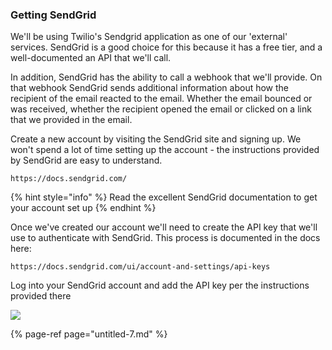 
### Getting SendGrid

We'll be using Twilio's Sendgrid application as one of our 'external' services.  SendGrid is a good choice for this because it has a free tier, and a well-documented an API that we'll call.  

In addition, SendGrid has the ability to call a webhook that we'll provide.  On that webhook SendGrid sends additional information about how the recipient of the email reacted to the email.  Whether the email bounced or was received, whether the recipient opened the email or clicked on a link that we provided in the email.

Create a new account by visiting the SendGrid site and signing up.  We won't spend a lot of time setting up the account - the instructions provided by SendGrid are easy to understand. 

```
https://docs.sendgrid.com/
```

{% hint style="info" %}
 Read the excellent SendGrid documentation to get your account set up
{% endhint %}

Once we've created our account we'll need to create the API key that we'll use to authenticate with SendGrid.  This process is documented in the docs here:

```text
https://docs.sendgrid.com/ui/account-and-settings/api-keys
```

Log into your SendGrid account and add the API key per the instructions provided there

![](../.gitbook/assets/sendgrid-personal-page-3.png)

{% page-ref page="untitled-7.md" %}





